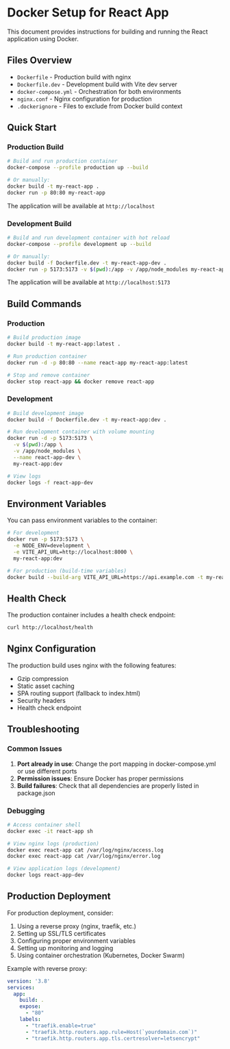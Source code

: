 # Docker Setup for React App

This document provides instructions for building and running the React application using Docker.

## Files Overview

- `Dockerfile` - Production build with nginx
- `Dockerfile.dev` - Development build with Vite dev server
- `docker-compose.yml` - Orchestration for both environments
- `nginx.conf` - Nginx configuration for production
- `.dockerignore` - Files to exclude from Docker build context

## Quick Start

### Production Build

```bash
# Build and run production container
docker-compose --profile production up --build

# Or manually:
docker build -t my-react-app .
docker run -p 80:80 my-react-app
```

The application will be available at `http://localhost`

### Development Build

```bash
# Build and run development container with hot reload
docker-compose --profile development up --build

# Or manually:
docker build -f Dockerfile.dev -t my-react-app-dev .
docker run -p 5173:5173 -v $(pwd):/app -v /app/node_modules my-react-app-dev
```

The application will be available at `http://localhost:5173`

## Build Commands

### Production
```bash
# Build production image
docker build -t my-react-app:latest .

# Run production container
docker run -d -p 80:80 --name react-app my-react-app:latest

# Stop and remove container
docker stop react-app && docker remove react-app
```

### Development
```bash
# Build development image
docker build -f Dockerfile.dev -t my-react-app:dev .

# Run development container with volume mounting
docker run -d -p 5173:5173 \
  -v $(pwd):/app \
  -v /app/node_modules \
  --name react-app-dev \
  my-react-app:dev

# View logs
docker logs -f react-app-dev
```

## Environment Variables

You can pass environment variables to the container:

```bash
# For development
docker run -p 5173:5173 \
  -e NODE_ENV=development \
  -e VITE_API_URL=http://localhost:8000 \
  my-react-app:dev

# For production (build-time variables)
docker build --build-arg VITE_API_URL=https://api.example.com -t my-react-app .
```

## Health Check

The production container includes a health check endpoint:

```bash
curl http://localhost/health
```

## Nginx Configuration

The production build uses nginx with the following features:
- Gzip compression
- Static asset caching
- SPA routing support (fallback to index.html)
- Security headers
- Health check endpoint

## Troubleshooting

### Common Issues

1. **Port already in use**: Change the port mapping in docker-compose.yml or use different ports
2. **Permission issues**: Ensure Docker has proper permissions
3. **Build failures**: Check that all dependencies are properly listed in package.json

### Debugging

```bash
# Access container shell
docker exec -it react-app sh

# View nginx logs (production)
docker exec react-app cat /var/log/nginx/access.log
docker exec react-app cat /var/log/nginx/error.log

# View application logs (development)
docker logs react-app-dev
```

## Production Deployment

For production deployment, consider:

1. Using a reverse proxy (nginx, traefik, etc.)
2. Setting up SSL/TLS certificates
3. Configuring proper environment variables
4. Setting up monitoring and logging
5. Using container orchestration (Kubernetes, Docker Swarm)

Example with reverse proxy:

```yaml
version: '3.8'
services:
  app:
    build: .
    expose:
      - "80"
    labels:
      - "traefik.enable=true"
      - "traefik.http.routers.app.rule=Host(`yourdomain.com`)"
      - "traefik.http.routers.app.tls.certresolver=letsencrypt"
``` 